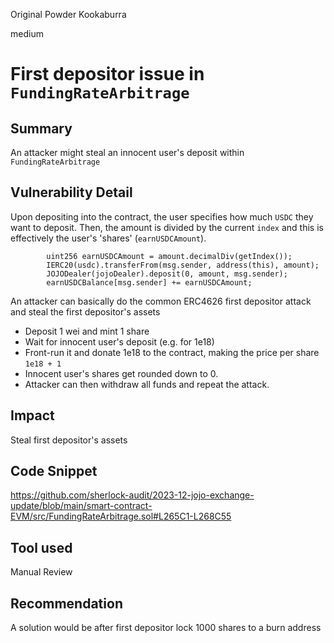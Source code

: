 Original Powder Kookaburra

medium

# First depositor issue in `FundingRateArbitrage`

## Summary
An attacker might steal an innocent user's deposit within `FundingRateArbitrage` 

## Vulnerability Detail
Upon depositing into the contract, the user specifies how much `USDC` they want to deposit. Then, the amount is divided by the current `index` and this is effectively the user's 'shares' (`earnUSDCAmount`). 

```solidity
        uint256 earnUSDCAmount = amount.decimalDiv(getIndex());
        IERC20(usdc).transferFrom(msg.sender, address(this), amount);
        JOJODealer(jojoDealer).deposit(0, amount, msg.sender);
        earnUSDCBalance[msg.sender] += earnUSDCAmount;
```

An attacker can basically do the common ERC4626 first depositor attack and steal the first depositor's assets 
 - Deposit 1 wei and mint 1 share
 - Wait for innocent user's deposit (e.g. for 1e18) 
 - Front-run it and donate 1e18 to the contract, making the price per share `1e18 + 1`
 - Innocent user's shares get rounded down to 0.
 - Attacker can then withdraw all funds and repeat the attack. 

## Impact
Steal first depositor's assets

## Code Snippet
https://github.com/sherlock-audit/2023-12-jojo-exchange-update/blob/main/smart-contract-EVM/src/FundingRateArbitrage.sol#L265C1-L268C55

## Tool used

Manual Review

## Recommendation
A solution would be after first depositor lock 1000 shares to a burn address
